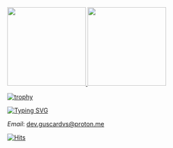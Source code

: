 <div>
  <a href="https://github.com/guscardvs">
  <img height="180em" src="https://github-readme-stats-git-masterrstaa-rickstaa.vercel.app/api?username=guscardvs&show_icons=true&theme=dracula&include_all_commits=true&count_private=true"/>
  <img height="180em" src="https://github-readme-stats-git-masterrstaa-rickstaa.vercel.app/api/top-langs/?username=guscardvs&layout=compact&langs_count=7&theme=dracula&hide=html,css,java"/>
  <br/>
  </a>
</div>

[![trophy](https://github-profile-trophy.vercel.app/?username=guscardvs&theme=onedark&column=6)](https://github.com/ryo-ma/github-profile-trophy)

[![Typing SVG](https://readme-typing-svg.herokuapp.com?color=%239825b6&multiline=true&width=500&height=270&lines=Hi+there+%F0%9F%91%8B.;I'm+Vitor%2C;A++JavaScript+developer%F0%9F%91%A8%E2%80%8D%F0%9F%92%BB.;-%2F%2F-;I'm+going+to+talk+a+little+bit+about+me%3A;%E2%80%A2I%E2%80%99m+currently+working+on+LeParse+RealTime%F0%9F%94%AD;%E2%80%A2I%E2%80%99m+currently+learning+Elixir+better%F0%9F%8C%B1;%E2%80%A2You+can+reach+me+sending+an+email%F0%9F%93%AB;%E2%80%A2Fun+fact%3A+I'm+always+starving%F0%9F%8D%94)](https://git.io/typing-svg)

*Email*: dev.guscardvs@proton.me

[![Hits](https://hits.seeyoufarm.com/api/count/incr/badge.svg?url=https%3A%2F%2Fgithub.com%2Fguscardvs&count_bg=%239F1FC1&title_bg=%23555555&icon=github.svg&icon_color=%23E7E7E7&title=Hits&edge_flat=false)](https://hits.seeyoufarm.com)
